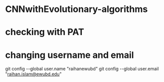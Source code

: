 # CNNwithEvolutionary-algorithms
# checking with PAT
# changing username and email
git config --global user.name "raihanewubd"
git config --global user.email "raihan.islam@ewubd.edu"
